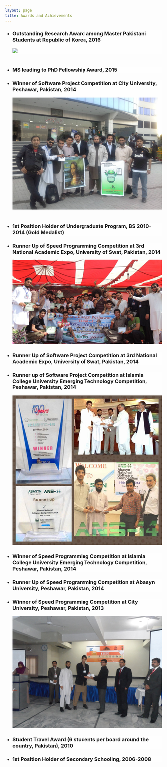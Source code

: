 ```yaml
---
layout: page
title: Awards and Achievements
---
```


<style type="text/css">
	li{

		background: #fefefe;
	}

</style>

<ul>
 <li>
  <h3>
    Outstanding Research Award among Master Pakistani Students at Republic of Korea, 2016
   </h3>
   <img src="/public/pictures/DSC_0469.JPG">
 </li>

 <br>
 
  <li>
   <h3>
     MS leading to PhD Fellowship Award, 2015
   </h3>
  </li>

 <li>
  <h3>
   Winner of Software Project Competition at City University, Peshawar, Pakistan, 2014
   </h3>
   <img src="/public/pictures/winner_cityu_2014.jpg">
  </li>
  <br>
	
 <li>
  <h3>1st Position Holder of Undergraduate Program, BS 2010-2014 (Gold Medalist)</h3>	
 </li>	

  <li>
   <h3>
    Runner Up of Speed Programming Competition at 3rd National Academic Expo, University of Swat, Pakistan, 2014
   </h3>
    <img src="/public/pictures/swat_2014.jpg">
   </li>

 <li>
   <h3>Runner Up of Software Project Competition at 3rd National Academic Expo, University of Swat, Pakistan, 2014</h3>	
 </li>

  <li>
    <h3>
      Runner up of Software Project Competition at Islamia College University Emerging Technology Competition, Peshawar, Pakistan, 2014	
    </h3>
    <img src="/public/pictures/winner_icp_2014.jpg">
   </li>
	
   <li>
    <h3>
      Winner of Speed Programming Competition at Islamia College University Emerging Technology Competition, Peshawar, Pakistan, 2014
    </h3>	
    </li>
	
   <li>
     <h3>Runner Up of Speed Programming Competition at Abasyn University, Peshawar, Pakistan, 2014</h3>	
    </li>
	
   <li>
    <h3>
     Winner of Speed Programming Competition at City University, Peshawar, Pakistan, 2013
     </h3>
     <img src="/public/pictures/winner_2013.jpg">
   </li>
	
  <li>
   <h3>Student Travel Award (6 students per board around the country, Pakistan), 2010</h3>	
  </li>
	
  <li>
   <h3>1st Position Holder of Secondary Schooling, 2006-2008</h3>	
  </li>

</ul>


